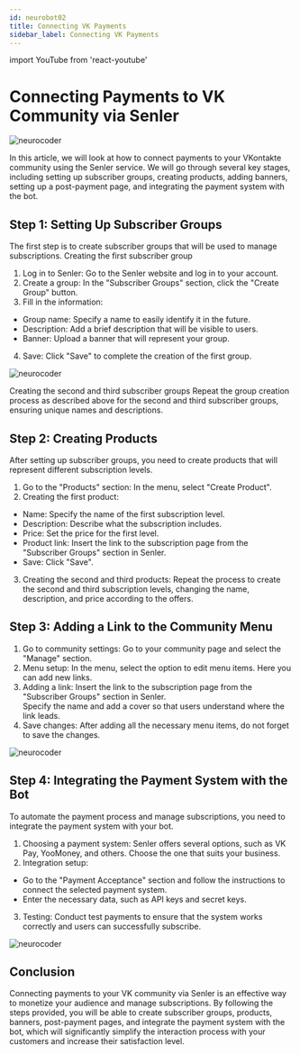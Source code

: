 ```yaml
---
id: neurobot02
title: Connecting VK Payments
sidebar_label: Connecting VK Payments
---
```


import YouTube from 'react-youtube'

# Connecting Payments to VK Community via Senler

![neurocoder](/img/neurobots/neuro2.png)

In this article, we will look at how to connect payments to your VKontakte community using the Senler service. We will go through several key stages, including setting up subscriber groups, creating products, adding banners, setting up a post-payment page, and integrating the payment system with the bot.

<YouTube videoId='sFCNfHU3d7Y' />

## Step 1: Setting Up Subscriber Groups

The first step is to create subscriber groups that will be used to manage subscriptions.
Creating the first subscriber group
1.	Log in to Senler: Go to the Senler website and log in to your account.
2.	Create a group: In the "Subscriber Groups" section, click the "Create Group" button.
3.	Fill in the information:
-	Group name: Specify a name to easily identify it in the future.
-	Description: Add a brief description that will be visible to users.
-	Banner: Upload a banner that will represent your group.
4.	Save: Click "Save" to complete the creation of the first group.

![neurocoder](/img/neurobots/image2.1.png)

Creating the second and third subscriber groups
Repeat the group creation process as described above for the second and third subscriber groups, ensuring unique names and descriptions.

## Step 2: Creating Products

After setting up subscriber groups, you need to create products that will represent different subscription levels.
1.	Go to the "Products" section: In the menu, select "Create Product".
2.	Creating the first product:
-	Name: Specify the name of the first subscription level.
-	Description: Describe what the subscription includes.
-	Price: Set the price for the first level.
-	Product link: Insert the link to the subscription page from the "Subscriber Groups" section in Senler.
-	Save: Click "Save".
3.	Creating the second and third products: Repeat the process to create the second and third subscription levels, changing the name, description, and price according to the offers.

## Step 3: Adding a Link to the Community Menu

1.	Go to community settings: Go to your community page and select the "Manage" section.
2.	Menu setup: In the menu, select the option to edit menu items. Here you can add new links.
3.	Adding a link: Insert the link to the subscription page from the "Subscriber Groups" section in Senler.                                                                                                              
Specify the name and add a cover so that users understand where the link leads.
4.	Save changes: After adding all the necessary menu items, do not forget to save the changes.

![neurocoder](/img/neurobots/image2.2.png)

## Step 4: Integrating the Payment System with the Bot

To automate the payment process and manage subscriptions, you need to integrate the payment system with your bot.
1.	Choosing a payment system: Senler offers several options, such as VK Pay, YooMoney, and others. Choose the one that suits your business.
2.	Integration setup:
-	Go to the "Payment Acceptance" section and follow the instructions to connect the selected payment system.
-	Enter the necessary data, such as API keys and secret keys.
3.	Testing: Conduct test payments to ensure that the system works correctly and users can successfully subscribe.

![neurocoder](/img/neurobots/image2.3.png)

## Conclusion

Connecting payments to your VK community via Senler is an effective way to monetize your audience and manage subscriptions. By following the steps provided, you will be able to create subscriber groups, products, banners, post-payment pages, and integrate the payment system with the bot, which will significantly simplify the interaction process with your customers and increase their satisfaction level.